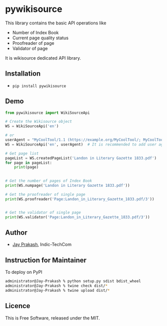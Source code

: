 # pywikisource

This library contains the basic API operations like

* Number of Index Book
* Current page quality status
* Proofreader of page
* Validator of page

It is wikisource dedicated API library.

## Installation
* `pip install pywikisource`

## Demo
```python
from pywikisource import WikiSourceApi

# Create the Wikisource object
WS = WikiSourceApi('en')

# or
userAgent = "MyCoolTool/1.1 (https://example.org/MyCoolTool/; MyCoolTool@example.org) pywikisource/0.0.4"
WS = WikiSourceApi('en', userAgent)  # It is recommended to add user agent.

# Get page list
pageList = WS.createdPageList('Landon in Literary Gazette 1833.pdf')
for page in pageList:
    print(page)
    

# Get the number of pages of Index Book
print(WS.numpage('Landon in Literary Gazette 1833.pdf'))

# Get the proofreader of single page
print(WS.proofreader('Page:Landon_in_Literary_Gazette_1833.pdf/3'))


# Get the validator of single page
print(WS.validator('Page:Landon_in_Literary_Gazette_1833.pdf/3'))

```

## Author
* [Jay Prakash](https://meta.wikimedia.org/wiki/User:Jayprakash12345), Indic-TechCom

## Instruction for Maintainer
To deploy on PyPI
```bash
administrator@Jay-Prakash % python setup.py sdist bdist_wheel
administrator@Jay-Prakash % twine check dist/*
administrator@Jay-Prakash % twine upload dist/*
```

## Licence
This is Free Software, released under the MIT.
